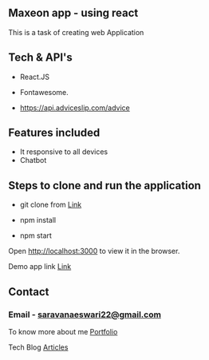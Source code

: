 ## Maxeon app - using react

This is a task of creating web Application

## Tech & API's

- React.JS
- Fontawesome.

- https://api.adviceslip.com/advice

## Features included

- It responsive to all devices
- Chatbot

## Steps to clone and run the application

- git clone from [Link](https://github.com/Saravanakumarke/surveysparrow)

- npm install

- npm start

Open [http://localhost:3000](http://localhost:3000) to view it in the browser.

Demo app link [Link](https://maxeon-cool-site.netlify.app/)

## Contact

### Email - saravanaeswari22@gmail.com

To know more about me [Portfolio](https://saravana.netlify.app/)

Tech Blog [Articles](https://saravana-blog.netlify.app/)
